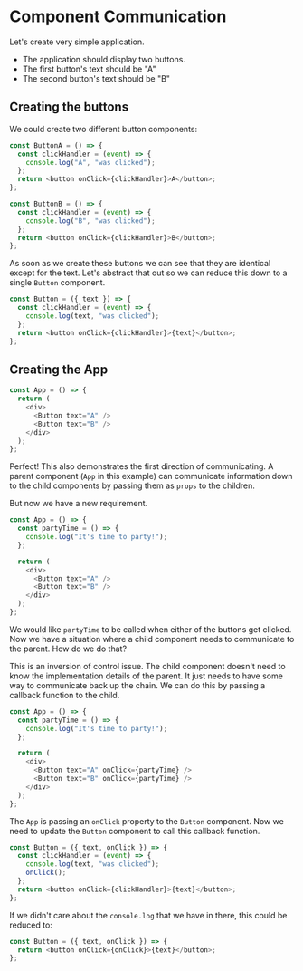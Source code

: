 # Component Communication

Let's create very simple application.

- The application should display two buttons.
- The first button's text should be "A"
- The second button's text should be "B"

## Creating the buttons

We could create two different button components:

```js
const ButtonA = () => {
  const clickHandler = (event) => {
    console.log("A", "was clicked");
  };
  return <button onClick={clickHandler}>A</button>;
};

const ButtonB = () => {
  const clickHandler = (event) => {
    console.log("B", "was clicked");
  };
  return <button onClick={clickHandler}>B</button>;
};
```

As soon as we create these buttons we can see that they are identical except for the text. Let's abstract that out so we can reduce this down to a single `Button` component.

```js
const Button = ({ text }) => {
  const clickHandler = (event) => {
    console.log(text, "was clicked");
  };
  return <button onClick={clickHandler}>{text}</button>;
};
```

## Creating the App

```js
const App = () => {
  return (
    <div>
      <Button text="A" />
      <Button text="B" />
    </div>
  );
};
```

Perfect! This also demonstrates the first direction of communicating. A parent component (`App` in this example) can communicate information down to the child components by passing them as `props` to the children.

But now we have a new requirement.

```js
const App = () => {
  const partyTime = () => {
    console.log("It's time to party!");
  };

  return (
    <div>
      <Button text="A" />
      <Button text="B" />
    </div>
  );
};
```

We would like `partyTime` to be called when either of the buttons get clicked. Now we have a situation where a child component needs to communicate to the parent. How do we do that?

This is an inversion of control issue. The child component doesn't need to know the implementation details of the parent. It just needs to have some way to communicate back up the chain. We can do this by passing a callback function to the child.

```js
const App = () => {
  const partyTime = () => {
    console.log("It's time to party!");
  };

  return (
    <div>
      <Button text="A" onClick={partyTime} />
      <Button text="B" onClick={partyTime} />
    </div>
  );
};
```

The `App` is passing an `onClick` property to the `Button` component. Now we need to update the `Button` component to call this callback function.

```js
const Button = ({ text, onClick }) => {
  const clickHandler = (event) => {
    console.log(text, "was clicked");
    onClick();
  };
  return <button onClick={clickHandler}>{text}</button>;
};
```

If we didn't care about the `console.log` that we have in there, this could be reduced to:

```js
const Button = ({ text, onClick }) => {
  return <button onClick={onClick}>{text}</button>;
};
```
